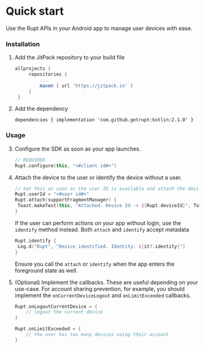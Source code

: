 # Quick start

Use the Rupt APIs in your Android app to manage user devices with ease.

### Installation

1. Add the JitPack repository to your build file
   ```groovy
   allprojects {
        repositories {
            ...
            maven { url 'https://jitpack.io' }
        }
    }
   ```
2. Add the dependency
   ```
   dependencies { implementation 'com.github.getrupt:kotlin:2.1.0' }
   ```

### Usage

3. Configure the SDK as soon as your app launches.

   ```kotlin
   // REQUIRED
   Rupt.configure(this, "<#client id#>")
   ```

4. Attach the device to the user or identify the device without a user.

   ```kotlin
   // Set this as soon as the user ID is available and attach the device.
   Rupt.userId = "<#user id#>"
   Rupt.attach(supportFragmentManager) {
    Toast.makeText(this, "Attached. Device Id -> ${Rupt.deviceId}", Toast.LENGTH_LONG).show()
   }
   ```

   If the user can perform actions on your app without login, use the `identify` method instead.
   Both `attach` and `identify` accept metadata

   ```kotlin
   Rupt.identify {
    Log.d("Rupt", "Device identified. Identity: ${it?.identity}")
   }
   ```

   Ensure you call the `attach` or `identify` when the app enters the foreground state as well.

5. (Optional) Implement the callbacks. These are useful depending on your use-case. For account
   sharing prevention, for example, you should implement the `onCurrentDeviceLogout`
   and `onLimitExceeded` callbacks.

   ```kotlin
   Rupt.onLogoutCurrentDevice = {
       // logout the current device
   }

   Rupt.onLimitExceeded = {
       // the user has too many devices using their account
   }
   ```
